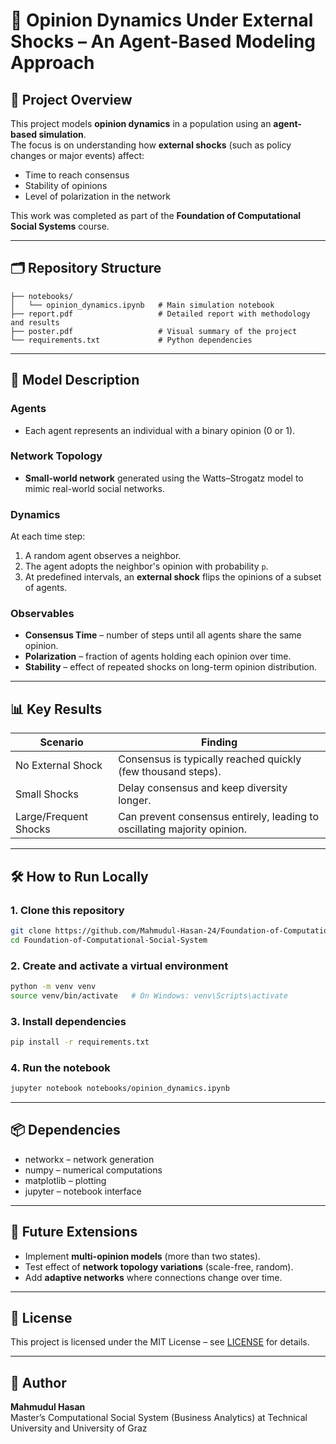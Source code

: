 # 🧠 Opinion Dynamics Under External Shocks – An Agent-Based Modeling Approach

## 📌 Project Overview
This project models **opinion dynamics** in a population using an **agent-based simulation**.  
The focus is on understanding how **external shocks** (such as policy changes or major events) affect:
- Time to reach consensus
- Stability of opinions
- Level of polarization in the network

This work was completed as part of the **Foundation of Computational Social Systems** course.

---

## 🗂 Repository Structure
```
├── notebooks/
│   └── opinion_dynamics.ipynb   # Main simulation notebook
├── report.pdf                   # Detailed report with methodology and results
├── poster.pdf                   # Visual summary of the project
└── requirements.txt             # Python dependencies
```

---

## 🧠 Model Description

### Agents
- Each agent represents an individual with a binary opinion (0 or 1).

### Network Topology
- **Small-world network** generated using the Watts–Strogatz model to mimic real-world social networks.

### Dynamics
At each time step:
1. A random agent observes a neighbor.
2. The agent adopts the neighbor's opinion with probability `p`.
3. At predefined intervals, an **external shock** flips the opinions of a subset of agents.

### Observables
- **Consensus Time** – number of steps until all agents share the same opinion.
- **Polarization** – fraction of agents holding each opinion over time.
- **Stability** – effect of repeated shocks on long-term opinion distribution.

---

## 📊 Key Results

| Scenario             | Finding |
|--------------------|--------|
| No External Shock  | Consensus is typically reached quickly (few thousand steps). |
| Small Shocks       | Delay consensus and keep diversity longer. |
| Large/Frequent Shocks | Can prevent consensus entirely, leading to oscillating majority opinion. |



---

## 🛠 How to Run Locally

### 1. Clone this repository
```bash
git clone https://github.com/Mahmudul-Hasan-24/Foundation-of-Computational-Social-System.git
cd Foundation-of-Computational-Social-System
```

### 2. Create and activate a virtual environment
```bash
python -m venv venv
source venv/bin/activate   # On Windows: venv\Scripts\activate
```

### 3. Install dependencies
```bash
pip install -r requirements.txt
```

### 4. Run the notebook
```bash
jupyter notebook notebooks/opinion_dynamics.ipynb
```

---

## 📦 Dependencies
- networkx – network generation
- numpy – numerical computations
- matplotlib – plotting
- jupyter – notebook interface

---

## 🚀 Future Extensions
- Implement **multi-opinion models** (more than two states).
- Test effect of **network topology variations** (scale-free, random).
- Add **adaptive networks** where connections change over time.

---

## 📜 License
This project is licensed under the MIT License – see [LICENSE](LICENSE) for details.

---

## 👤 Author
**Mahmudul Hasan**  
Master’s Computational Social System (Business Analytics) at Technical University and University of Graz 
